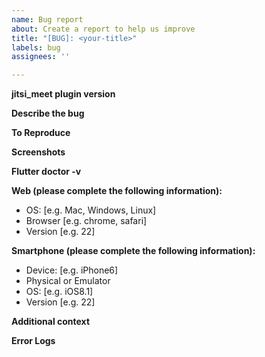 ```yaml
---
name: Bug report
about: Create a report to help us improve
title: "[BUG]: <your-title>"
labels: bug
assignees: ''

---
```


**jitsi_meet plugin version**
<!-- e.g jitsi_meet: 3.0.0 -->

**Describe the bug**
<!-- A clear and concise description of what the bug is. -->

**To Reproduce**
<!-- 
Steps to reproduce the behavior:
1. Go to '...'
2. Click on '....'
3. Scroll down to '....'
4. See error
-->

**Screenshots**
<!-- If applicable, add screenshots to help explain your problem. -->

**Flutter doctor -v**
<!-- Paste your output from flutter doctor -v here -->

**Web (please complete the following information):**
 - OS: [e.g. Mac, Windows, Linux]
 - Browser [e.g. chrome, safari]
 - Version [e.g. 22]

**Smartphone (please complete the following information):**
 - Device: [e.g. iPhone6]
 - Physical or Emulator
 - OS: [e.g. iOS8.1]
 - Version [e.g. 22]

**Additional context**
<!-- Add any other context about the problem here. -->

**Error Logs**
<!-- Paste flutter plus iOS/Android/Web debug logs here -->
